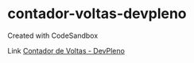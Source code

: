 # contador-voltas-devpleno

Created with CodeSandbox

Link
<a href="https://csb-7c6y2.netlify.app/">Contador de Voltas - DevPleno</a>
